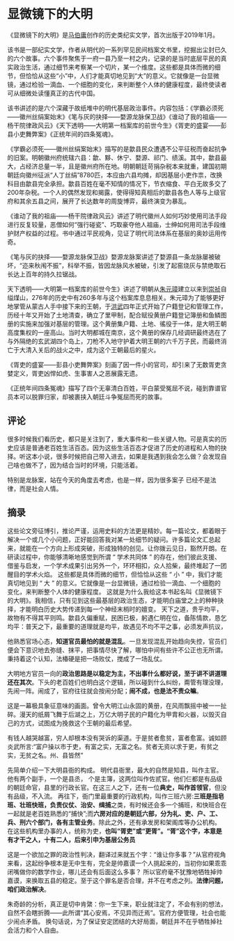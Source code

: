 # 显微镜下的大明

《显微镜下的大明》是[马伯庸](https://baike.baidu.com/item/马伯庸/5277359?fromModule=lemma_inlink)创作的历史类纪实文学，首次出版于2019年1月。

该书是一部纪实文学，作者从明代的一系列罕见民间档案文书里，挖掘出尘封已久的六个故事。六个事件聚焦于一府一县乃至一村之内，记录的是当时底层平民的真实政治生活，通过细节来考察某一个切片，某一个维度。这些都是具体而微的细节，但恰恰从这些“小”中，人们才能真切地见到“大”的意义。它就像是一台显微镜，通过检验一滴血、一个细胞的变化，来判断整个人体的健康程度，最终使读者可从细微处读懂真正的古代中国。

该书讲述的是六个深藏于故纸堆中的明代基层政治事件。内容包括：《学霸必须死——徽州丝绢案始末》《笔与灰的抉择——婺源龙脉保卫战》《谁动了我的祖庙——杨干院律政风云》《天下透明——大明第一档案库的前世今生》《胥吏的盛宴——彭县小吏舞弊案》《正统年间的四条冤魂》。

《学霸必须死——徽州丝绢案始末》描写的是歙县民众遭遇不公平征税而奋起抗争的旧案。明朝徽州府统辖六县：歙、黟、休宁、婺源、祁门、绩溪。其中，歙县最大，占经济总量一半，且是徽州府所在地。明朝朝廷苛捐杂税本来就重，建国初期朝廷向徽州征派“人丁丝绢”8780匹，本应由六县均摊，却因基层小吏作祟，改换科目由歙县完全承担。歙县百姓在毫不知情的情况下，节衣缩食、平白无故多交了200年杂税。一个人的偶然发现和揭露，使得得知真相后的歙县各色人等与上级官府和其余五县之间，展开了长达数年的周旋博弈，最终演变为暴乱。

《谁动了我的祖庙——杨干院律政风云》讲述了明代徽州人如何巧妙使用司法手段进行反复较量，恶僧如何“强行碰瓷”、巧取豪夺他人祖庙，士绅如何用司法手段维护财产权益的过程。书中通过平民视角，见证了明代司法体系在基层的奥妙运用传奇。

《笔与灰的抉择——婺源龙脉保卫战》婺源龙脉案讲述了婺源县一条龙脉屡被破坏，“迩来秋闱不振”，科举不振，皆因龙脉风水被破，引发了起窑烧灰与禁绝取石长达上百年的持久拉锯战。

天下透明——大明第一档案库的前世今生》讲述了明朝从[朱元璋](https://baike.baidu.com/item/朱元璋/25626?fromModule=lemma_inlink)建立以来到[崇祯](https://baike.baidu.com/item/崇祯/2086019?fromModule=lemma_inlink)自缢煤山，276年的历史中有260多年与这个档案库息息相关。朱元璋为了能够更好地掌管从蒙古人手中接下来的王朝，于[洪武](https://baike.baidu.com/item/洪武/1268395?fromModule=lemma_inlink)四年正式开始了户籍登记和管理工作，历经十年又开始了土地清查，确立了里甲制，配合赋役黄册户籍登记簿册和鱼鳞图册的实施来加强对基层的管理。这个黄册集户籍、土地、徭役于一体，是大明王朝高度集权的一座高山。当时大明都城在南京，这个黄册的保存几经调研最终选在了与外隔绝的玄武湖四个岛上，刀枪不入地守护着大明王朝的六千万子民，而最终消亡于大清入关后的战火之中，成为这个王朝最后的星火。

《胥吏的盛宴——彭县小吏舞弊案》刻画了因一件小的官司，却引来了无数胥吏贪婪定义，胥吏凶悍如虎、生事害人之恶展露无遗。

《正统年间四条冤魂》描写了四个无辜清白百姓，平白蒙受冤屈不说，碰到靠谱官员本可以脱罪归家，却被裹挟入朝廷斗争冤屈而死的故事。

## 评论

很多时候我们看历史，都只是关注到了，重大事件和一些关键人物。可是真实的历史应该是普通老百姓生活百态。因为这些生活百态才促进了历史的进程和人物的抉择。听这本小说，很多时候把自己带入进去，如果是我遇到我会怎么做？会发现自己啥也做不了，因为结合当时的环境，只能活着。

特别是龙脉案，站在今天的角度去考虑，也是一样，因为很多案子 已经不是法律，而是社会人情。

## 摘录

这些论文旁征博引，推论严谨，运用史料的方法更是精妙。每一篇论文，都着眼于解决一个或几个小问题，正好能回答我对某一处细节的疑问。许多篇论文汇总起来，就能在一个方向上形成突破，形成独特的创见。让你拨云见日，豁然开朗。在研读过程中，你能够清晰地感觉到所谓 “ 学术共同体 ” 的存在，他们彼此支援、借鉴与启发，一个学术成果引出另外一个，环环相扣，众人拾柴，最终堆起了一团醒目的学术火焰。 这些都是具体而微的细节，但恰恰从这些 “ 小 ” 中，我们才能真切地见到 “ 大 ” 的意义。它就像是一台显微镜，通过检验一滴血、一个细胞的变化，来判断整个人体的健康程度。 这就是为什么我给这本书起名叫《显微镜下的大明》。我相信，只有见到这些最基层的政治生态，才能明白庙堂之上的种种抉择，才能明白历史大势传递到每一个神经末梢时的嬗变。 天下之道，贵乎均平，故物有不得其平则鸣。歙县久偏重赋，民困已极，躬遇仁明在位，备陈情款，恳乞均平：普天之下，最重要的道理就是均平，故遇见不均不平之事，必须发声抗议，

他熟悉官场心态，**知道官员最怕的就是混乱**。一旦发现混乱开始趋向失控，官员们便会下意识地去弥缝、抹平，把事情尽快了解，哪怕中间有些许不公正也无所谓。秉持着这个认知，法椿硬是把一场败仗，搅成了一场乱仗。

大明地方官员一向的**政治思路是以稳定为主，不出事什么都好说，至于讲不讲道理还在其次**。下头的老百姓们也明白这个逻辑，所以碰到什么纠纷，甭管有理没理，先闹一阵。闹成了，官府往往就会按闹分配；**闹不成，也是法不责众嘛**。

这是一幕极具象征意味的画面。曾令大明江山永固的黄册，在风雨飘摇中被一一扯碎。漫天的纸屑飞舞于后湖之上，万亿大明子民的户籍化为甲胄和火器，以毁灭自己的方式，试图成为挽救这个王朝的最后希望。

有钱人越哭越富，穷人却根本没有哭诉的渠道。于是贫者愈贫，富者愈富。诚如顾炎武所言:“富户操以市于吏，有富之实，无富之名。贫者无资以求于更，有贫之实，无贫之名。州、县皆然”

先简单介绍一下大明县衙的构成。 明代县衙里，最大的自然是知县，叫作主官。他有两个副手，一个是县丞， 个是主簿，这两位叫作佐贰官。他们仨都是有品级的朝廷命官，县里的行政长官。在这三人之下，还有一位**典史，叫作首领官**，但没有品级，不入流。 再往下，衙门里最重要的行政机构，叫作三班六房:**三班是指皂班、壮班快班，负责仪仗、治安、缉捕**之类，有时候还会多一个捕班，和快班合在一起就是老百姓熟悉的“捕快”;而**六房对应的是朝廷六部，分为礼、吏、户、工、兵、刑六个部门，各有主管业务**。除此之外，还有承发房和架阁库等办公机构。 在这些机构里办事的人，统称为吏，**也叫“胥吏”或“更胥”。“胥”这个字，本意是有才干之人，十有二人，后来引申为基层公务员**

这是一个欲加之罪的政治性判决，翻译过来就五个字：“谁让你多事？”从官府视角来看，这起纷争根本是无中生有，完全是帅嘉谟一个人挑起来的，当初你如果乖乖闭嘴做你的数学作业，哪儿还会有后面这么多事？ 所以官府毫不犹豫地牺牲掉帅嘉谟，来换取五县的稳定。至于这个罪名是否合理，并不在考虑之列。**法律问题，咱们政治解决**。

朱奇龄的分析，真正是切中肯綮：你一生下来，职业就注定了，不会有别的想法，自然不会瞎折腾——此所谓“其心安焉，不见异而迁焉”。官府方便管理，社会也能少闹点矛盾。 换句话说，为了保证安定团结的大好局面，朝廷并不在乎牺牲掉社会活力和个人自由。
